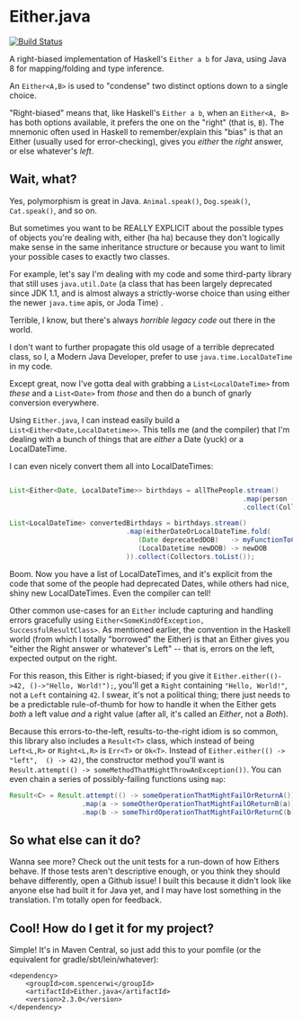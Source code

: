 Either.java
===========

[![Build Status](https://travis-ci.org/spencerwi/Either.java.svg?branch=master)](https://travis-ci.org/spencerwi/Either.java)

A right-biased implementation of Haskell's `Either a b` for Java, using Java 8 for mapping/folding and type inference. 

An `Either<A,B>` is used to "condense" two distinct options down to a single choice.

"Right-biased" means that, like Haskell's `Either a b`, when an `Either<A, B>` has both options available, it prefers
the one on the "right" (that is, `B`). The mnemonic often used in Haskell to remember/explain this "bias" is that an 
Either (usually used for error-checking), gives you *either* the *right* answer, or else whatever's *left*.

Wait, what?
------------

Yes, polymorphism is great in Java. `Animal.speak()`, `Dog.speak()`, `Cat.speak()`, and so on.

But sometimes you want to be REALLY EXPLICIT about the possible types of objects you're dealing with, either (ha ha)
 because they don't logically make sense in the same inheritance structure or because you want to limit your
 possible cases to exactly two classes.

For example, let's say I'm dealing with my code and some third-party library that still uses `java.util.Date` (a class 
that has been largely deprecated since JDK 1.1, and is almost always a strictly-worse choice than using either the newer
`java.time` apis, or Joda Time) . 

Terrible, I know, but there's always *horrible legacy code* out there in the world. 

I don't want to further propagate this old usage of a terrible deprecated class, so I, a Modern Java Developer, prefer 
to use `java.time.LocalDateTime` in my code.


Except great, now I've gotta deal with grabbing a `List<LocalDateTime>` from *these* and a `List<Date>` from *those* and
then do a bunch of gnarly conversion everywhere.

Using `Either.java`, I can instead easily build a `List<Either<Date,LocalDatetime>>`. This tells me (and the compiler) 
that I'm dealing with a bunch of things that are *either* a Date (yuck) or a LocalDateTime.

I can even nicely convert them all into LocalDateTimes:

```java

List<Either<Date, LocalDateTime>> birthdays = allThePeople.stream()
                                                          .map(person -> Either.<Date,LocalDateTime>either(this::getDeprecatedDOBFromPerson, this::getNiceNewDOBFromPersonIfAvailable)
                                                          .collect(Collectors.toList());

List<LocalDateTime> convertedBirthdays = birthdays.stream()
                             .map(eitherDateOrLocalDateTime.fold(
                                (Date deprecatedDOB)   -> myFunctionToConvertDateToLocalDateTime(deprecatedDOB),
                                (LocalDatetime newDOB) -> newDOB
                             )).collect(Collectors.toList());
```

Boom. Now you have a list of LocalDateTimes, and it's explicit from the code that some of the people had deprecated
 Dates, while others had nice, shiny new LocalDateTimes. Even the compiler can tell!


Other common use-cases for an `Either` include capturing and handling errors gracefully using 
`Either<SomeKindOfException, SuccessfulResultClass>`. As mentioned earlier, the convention in the Haskell world (from 
which I totally "borrowed" the Either) is that an Either gives you "either the Right answer or whatever's Left" -- that 
is, errors on the left, expected output on the right.

For this reason, this Either is right-biased; if you give it `Either.either(()->42, ()->"Hello, World!");`, you'll get a
`Right` containing `"Hello, World!"`, not a `Left` containing `42`. I swear, it's not a political thing; there just 
needs to be a predictable rule-of-thumb for how to handle it when the Either gets *both* a left value *and* a right 
value (after all, it's called an *Either*, not a *Both*).

Because this errors-to-the-left, results-to-the-right idiom is so common, this library also includes a `Result<T>` class, 
which instead of being `Left<L,R>` or `Right<L,R>` is `Err<T>` or `Ok<T>`. Instead of `Either.either(() -> "left",  () -> 42)`,
the constructor method you'll want is `Result.attempt(() -> someMethodThatMightThrowAnException())`. You can even chain
a series of possibly-failing functions using `map`:

```java
Result<C> = Result.attempt(() -> someOperationThatMightFailOrReturnA())
                  .map(a -> someOtherOperationThatMightFailOReturnB(a))
                  .map(b -> someThirdOperationThatMightFailOrReturnC(b));
```

So what else can it do?
-----------------------

Wanna see more? Check out the unit tests for a run-down of how Eithers behave. If those tests aren't descriptive enough,
 or you think they should behave differently, open a Github issue! I built this because it didn't look like anyone else
 had built it for Java yet, and I may have lost something in the translation. I'm totally open for feedback.


Cool! How do I get it for my project?
-------------------------------------

Simple! It's in Maven Central, so just add this to your pomfile (or the equivalent for gradle/sbt/lein/whatever):

```
<dependency>
    <groupId>com.spencerwi</groupId>
    <artifactId>Either.java</artifactId>
    <version>2.3.0</version>
</dependency>
```
